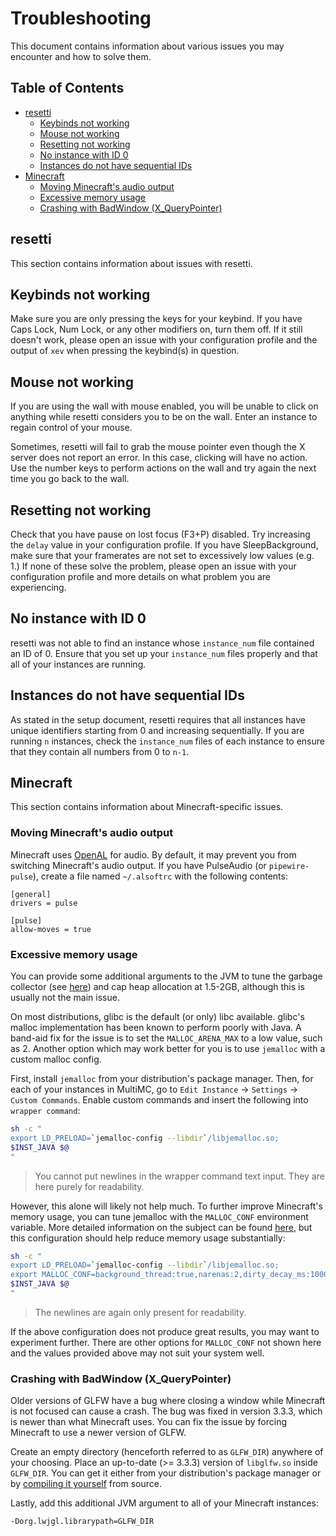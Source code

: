 # Troubleshooting

This document contains information about various issues you may encounter and
how to solve them.

## Table of Contents

- [resetti](#resetti)
  - [Keybinds not working](#keybinds-not-working)
  - [Mouse not working](#mouse-not-working)
  - [Resetting not working](#resetting-not-working)
  - [No instance with ID 0](#no-instance-with-id-0)
  - [Instances do not have sequential IDs](#instances-do-not-have-sequential-ids)
- [Minecraft](#minecraft)
  - [Moving Minecraft's audio output](#moving-minecrafts-audio-output)
  - [Excessive memory usage](#excessive-memory-usage)
  - [Crashing with BadWindow (X_QueryPointer)](#crashing-with-badwindow-x_querypointer)

## resetti

This section contains information about issues with resetti.

## Keybinds not working

Make sure you are only pressing the keys for your keybind. If you have Caps
Lock, Num Lock, or any other modifiers on, turn them off. If it still doesn't
work, please open an issue with your configuration profile and the output of
`xev` when pressing the keybind(s) in question.

## Mouse not working

If you are using the wall with mouse enabled, you will be unable to click on
anything while resetti considers you to be on the wall. Enter an instance to
regain control of your mouse.

Sometimes, resetti will fail to grab the mouse pointer even though the X server
does not report an error. In this case, clicking will have no action. Use the
number keys to perform actions on the wall and try again the next time you go
back to the wall.

## Resetting not working

Check that you have pause on lost focus (F3+P) disabled. Try increasing the
`delay` value in your configuration profile. If you have SleepBackground, make
sure that your framerates are not set to excessively low values (e.g. 1.) If
none of these solve the problem, please open an issue with your configuration
profile and more details on what problem you are experiencing.

## No instance with ID 0

resetti was not able to find an instance whose `instance_num` file contained an
ID of 0. Ensure that you set up your `instance_num` files properly and that all
of your instances are running.

## Instances do not have sequential IDs

As stated in the setup document, resetti requires that all instances have unique
identifiers starting from 0 and increasing sequentially. If you are running `n`
instances, check the `instance_num` files of each instance to ensure that they
contain all numbers from 0 to `n-1`.

## Minecraft

This section contains information about Minecraft-specific issues.

### Moving Minecraft's audio output

Minecraft uses [OpenAL](https://www.openal.org/) for audio. By default, it may
prevent you from switching Minecraft's audio output. If you have PulseAudio
(or `pipewire-pulse`), create a file named `~/.alsoftrc` with the following
contents:

```
[general]
drivers = pulse

[pulse]
allow-moves = true
```

### Excessive memory usage

You can provide some additional arguments to the JVM to tune the garbage
collector (see [here](https://www.reddit.com/r/feedthebeast/comments/921woe/comment/e32ndog))
and cap heap allocation at 1.5-2GB, although this is usually not the main issue.

On most distributions, glibc is the default (or only) libc available. glibc's
malloc implementation has been known to perform poorly with Java. A band-aid
fix for the issue is to set the `MALLOC_ARENA_MAX` to a low value, such as 2.
Another option which may work better for you is to use `jemalloc` with a custom
malloc config.

First, install `jemalloc` from your distribution's package manager. Then, for
each of your instances in MultiMC, go to `Edit Instance` -> `Settings` ->
`Custom Commands`. Enable custom commands and insert the following into
`wrapper command`:

```sh
sh -c "
export LD_PRELOAD=`jemalloc-config --libdir`/libjemalloc.so;
$INST_JAVA $@
"
```

> You cannot put newlines in the wrapper command text input. They are here
> purely for readability.

However, this alone will likely not help much. To further improve Minecraft's
memory usage, you can tune jemalloc with the `MALLOC_CONF` environment variable.
More detailed information on the subject can be found [here](https://github.com/jemalloc/jemalloc/blob/dev/TUNING.md),
but this configuration should help reduce memory usage substantially:

```sh
sh -c "
export LD_PRELOAD=`jemalloc-config --libdir`/libjemalloc.so;
export MALLOC_CONF=background_thread:true,narenas:2,dirty_decay_ms:10000,muzzy_decay_ms:10000;
$INST_JAVA $@
"
```

> The newlines are again only present for readability.

If the above configuration does not produce great results, you may want to
experiment further. There are other options for `MALLOC_CONF` not shown here
and the values provided above may not suit your system well.

### Crashing with BadWindow (X_QueryPointer)

Older versions of GLFW have a bug where closing a window while Minecraft is
not focused can cause a crash. The bug was fixed in version 3.3.3, which is
newer than what Minecraft uses. You can fix the issue by forcing Minecraft to
use a newer version of GLFW.

Create an empty directory (henceforth referred to as `GLFW_DIR`) anywhere of
your choosing. Place an up-to-date (>= 3.3.3) version of `libglfw.so` inside
`GLFW_DIR`. You can get it either from your distribution's package manager or
by [compiling it yourself](https://https://www.glfw.org/docs/latest/compile.html)
from source.

Lastly, add this additional JVM argument to all of your Minecraft instances:

```
-Dorg.lwjgl.librarypath=GLFW_DIR
```
